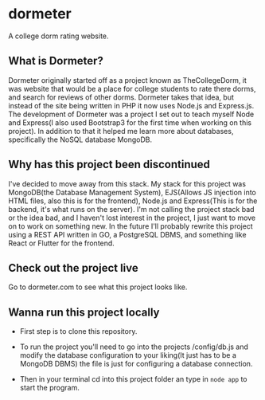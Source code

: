 # dormeter
A college dorm rating website.
## What is Dormeter?
Dormeter originally started off as a project known as TheCollegeDorm, it was website that would be a place for college students to rate there dorms, and search for reviews of other dorms. Dormeter takes that idea, but instead of the site being written in PHP it now uses Node.js and Express.js. The development of Dormeter was a project I set out to teach myself Node and Express(I also used Bootstrap3 for the first time when working on this project). In addition to that it helped me learn more about databases, specifically the NoSQL database MongoDB.

## Why has this project been discontinued
I've decided to move away from this stack. My stack for this project was MongoDB(the Database Management System), EJS(Allows JS injection into HTML files, also this is for the frontend), Node.js and Express(This is for the backend, it's what runs on the server). I'm not calling the project stack bad or the idea bad, and I haven't lost interest in the project, I just want to move on to work on something new. In the future I'll probably rewrite this project using a REST API written in GO, a PostgreSQL DBMS, and something like React or Flutter for the frontend.

## Check out the project live
Go to dormeter.com to see what this project looks like.

## Wanna run this project locally
- First step is to clone this repository.

- To run the project you'll need to go into the projects /config/db.js and modify the database configuration
to your liking(It just has to be a MongoDB DBMS) the file is just for configuring a database connection.

- Then in your terminal cd into this project folder an type in ```node app``` to start the program.
